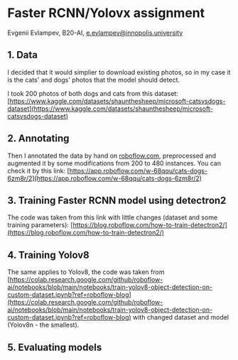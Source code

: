 # Faster RCNN/Yolovx assignment

Evgenii Evlampev, B20-AI, e.evlampev@innopolis.university

## 1. Data

I decided that it would simplier to download existing photos, so in my case it is the cats' and dogs' photos that the model should detect. 

I took 200 photos of both dogs and cats from this dataset:
[https://www.kaggle.com/datasets/shaunthesheep/microsoft-catsvsdogs-dataset](https://www.kaggle.com/datasets/shaunthesheep/microsoft-catsvsdogs-dataset)

## 2. Annotating 

Then I annotated the data by hand on [roboflow.com](roboflow.com), preprocessed and augmented it by some modifications from 200 to 480 instances. You can check it by this link:
[https://app.roboflow.com/w-68qqu/cats-dogs-6zm8r/2](https://app.roboflow.com/w-68qqu/cats-dogs-6zm8r/2)

## 3. Training Faster RCNN model using detectron2

The code was taken from this link with little changes (dataset and some training parameters):
[https://blog.roboflow.com/how-to-train-detectron2/](https://blog.roboflow.com/how-to-train-detectron2/)

## 4. Training Yolov8

The same applies to Yolov8, the code was taken from [https://colab.research.google.com/github/roboflow-ai/notebooks/blob/main/notebooks/train-yolov8-object-detection-on-custom-dataset.ipynb?ref=roboflow-blog](https://colab.research.google.com/github/roboflow-ai/notebooks/blob/main/notebooks/train-yolov8-object-detection-on-custom-dataset.ipynb?ref=roboflow-blog) with changed dataset and model (Yolov8n - the smallest).

## 5. Evaluating models

